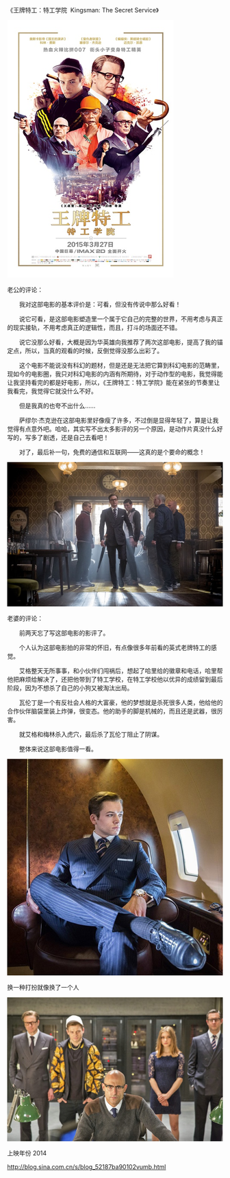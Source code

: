 《王牌特工：特工学院  Kingsman: The Secret Service》

			
![](./img/001vda4xzy6TKklOiDA1e&690.jpg)


老公的评论：

　　我对这部电影的基本评价是：可看，但没有传说中那么好看！


　　说它可看，是这部电影塑造里一个属于它自己的完整的世界，不用考虑与真正的现实接轨，不用考虑真正的逻辑性，而且，打斗的场面还不错。


　　说它没那么好看，大概是因为华英雄向我推荐了两次这部电影，提高了我的锚定点，所以，当真的观看的时候，反倒觉得没那么出彩了。


　　这个电影不能说没有科幻的题材，但是还是无法把它算到科幻电影的范畴里，现如今的电影圈，我只对科幻电影的内涵有所期待，对于动作型的电影，我觉得能让我坚持看完的都是好电影，所以，《王牌特工：特工学院》能在紧张的节奏里让我看完，我觉得它就没什么不好。

　　但是我真的也夸不出什么……


　　萨缪尔·杰克逊在这部电影里好像瘦了许多，不过倒是显得年轻了，算是让我觉得有点意外吧。哈哈，其实写不出太多影评的另一个原因，是动作片真没什么好写的，写多了剧透，还是自己去看吧！

　　对了，最后补一句，免费的通信和互联网——这真的是个要命的概念！

![](./img/001vda4xzy6TKkmJPtk5e&690.jpg)


老婆的评论：

　　前两天忘了写这部电影的影评了。

　　个人认为这部电影拍的非常的怀旧，有点像很多年前看的英式老牌特工的感觉。


　　艾格整天无所事事，和小伙伴们闯祸后，想起了哈里给的徽章和电话，哈里帮他把麻烦给解决了，还把他带到了特工学校，在特工学校他以优异的成绩留到最后阶段，因为不想杀了自己的小狗又被淘汰出局。


　　瓦伦丁是一个有反社会人格的大富豪，他的梦想就是杀死很多人类，他给他的合作伙伴脑袋里装上炸弹，很变态。他的助手的脚是机械的，而且还是武器，很厉害。

　　就艾格和梅林杀入虎穴，最后杀了瓦伦丁阻止了阴谋。

　　整体来说这部电影值得一看。

![](./img/001vda4xzy6TKknNRq088&690.jpg)

换一种打扮就像换了一个人

![](./img/001vda4xzy6TKko53LG70&690.jpg)


上映年份 2014							
		
http://blog.sina.com.cn/s/blog_52187ba90102vumb.html
